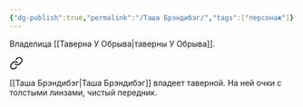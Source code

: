 ```yaml
---
{"dg-publish":true,"permalink":"/Таша Брэндибэг/","tags":["персонаж"]}
---
```


Владелица [[Таверна У Обрыва\|таверны У Обрыва]].


<div class="transclusion internal-embed is-loaded"><a class="markdown-embed-link" href="/22-yanvarya-2023/#f0abf5" aria-label="Open link"><svg xmlns="http://www.w3.org/2000/svg" width="24" height="24" viewBox="0 0 24 24" fill="none" stroke="currentColor" stroke-width="2" stroke-linecap="round" stroke-linejoin="round" class="svg-icon lucide-link"><path d="M10 13a5 5 0 0 0 7.54.54l3-3a5 5 0 0 0-7.07-7.07l-1.72 1.71"></path><path d="M14 11a5 5 0 0 0-7.54-.54l-3 3a5 5 0 0 0 7.07 7.07l1.71-1.71"></path></svg></a><div class="markdown-embed">



[[Таша Брэндибэг\|Таша Брэндибэг]] владеет таверной. На ней очки с толстыми линзами, чистый передник. 

</div></div>
